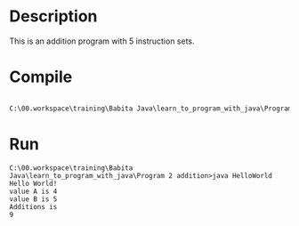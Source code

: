 # Description
This is an addition program with 5 instruction sets.

# Compile
```bat

C:\00.workspace\training\Babita Java\learn_to_program_with_java\Program 2 addition>javac HelloWorld.java
```
# Run
```
C:\00.workspace\training\Babita Java\learn_to_program_with_java\Program 2 addition>java HelloWorld
Hello World!
value A is 4
value B is 5
Additions is
9
```